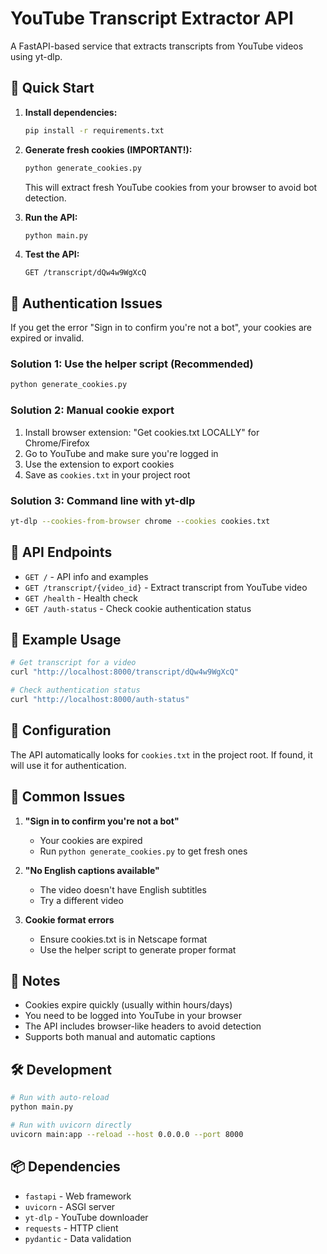 # YouTube Transcript Extractor API

A FastAPI-based service that extracts transcripts from YouTube videos using yt-dlp.

## 🚀 Quick Start

1. **Install dependencies:**
   ```bash
   pip install -r requirements.txt
   ```

2. **Generate fresh cookies (IMPORTANT!):**
   ```bash
   python generate_cookies.py
   ```
   
   This will extract fresh YouTube cookies from your browser to avoid bot detection.

3. **Run the API:**
   ```bash
   python main.py
   ```

4. **Test the API:**
   ```
   GET /transcript/dQw4w9WgXcQ
   ```

## 🔐 Authentication Issues

If you get the error "Sign in to confirm you're not a bot", your cookies are expired or invalid.

### Solution 1: Use the helper script (Recommended)
```bash
python generate_cookies.py
```

### Solution 2: Manual cookie export
1. Install browser extension: "Get cookies.txt LOCALLY" for Chrome/Firefox
2. Go to YouTube and make sure you're logged in
3. Use the extension to export cookies
4. Save as `cookies.txt` in your project root

### Solution 3: Command line with yt-dlp
```bash
yt-dlp --cookies-from-browser chrome --cookies cookies.txt
```

## 📡 API Endpoints

- `GET /` - API info and examples
- `GET /transcript/{video_id}` - Extract transcript from YouTube video
- `GET /health` - Health check
- `GET /auth-status` - Check cookie authentication status

## 🎯 Example Usage

```bash
# Get transcript for a video
curl "http://localhost:8000/transcript/dQw4w9WgXcQ"

# Check authentication status
curl "http://localhost:8000/auth-status"
```

## 🔧 Configuration

The API automatically looks for `cookies.txt` in the project root. If found, it will use it for authentication.

## 🚨 Common Issues

1. **"Sign in to confirm you're not a bot"**
   - Your cookies are expired
   - Run `python generate_cookies.py` to get fresh ones

2. **"No English captions available"**
   - The video doesn't have English subtitles
   - Try a different video

3. **Cookie format errors**
   - Ensure cookies.txt is in Netscape format
   - Use the helper script to generate proper format

## 📝 Notes

- Cookies expire quickly (usually within hours/days)
- You need to be logged into YouTube in your browser
- The API includes browser-like headers to avoid detection
- Supports both manual and automatic captions

## 🛠️ Development

```bash
# Run with auto-reload
python main.py

# Run with uvicorn directly
uvicorn main:app --reload --host 0.0.0.0 --port 8000
```

## 📦 Dependencies

- `fastapi` - Web framework
- `uvicorn` - ASGI server
- `yt-dlp` - YouTube downloader
- `requests` - HTTP client
- `pydantic` - Data validation
